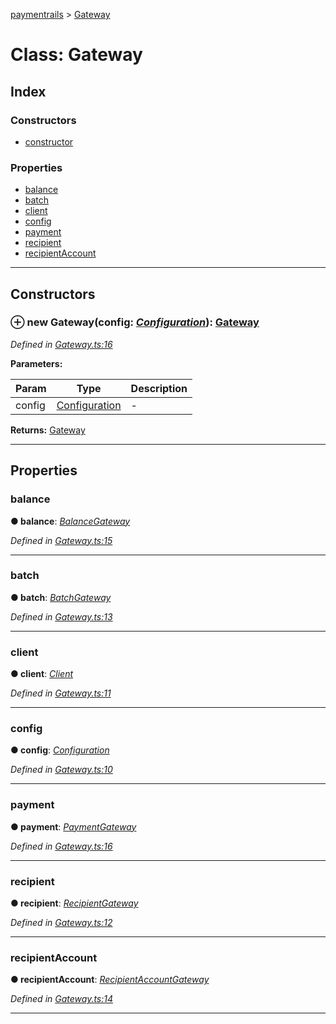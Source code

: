 [paymentrails](../README.md) > [Gateway](../classes/gateway.md)



# Class: Gateway

## Index

### Constructors

* [constructor](gateway.md#constructor)


### Properties

* [balance](gateway.md#balance)
* [batch](gateway.md#batch)
* [client](gateway.md#client)
* [config](gateway.md#config)
* [payment](gateway.md#payment)
* [recipient](gateway.md#recipient)
* [recipientAccount](gateway.md#recipientaccount)



---
## Constructors
<a id="constructor"></a>


### ⊕ **new Gateway**(config: *[Configuration](configuration.md)*): [Gateway](gateway.md)


*Defined in [Gateway.ts:16](https://github.com/PaymentRails/javascript-sdk/blob/9b4ee77/lib/Gateway.ts#L16)*



**Parameters:**

| Param | Type | Description |
| ------ | ------ | ------ |
| config | [Configuration](configuration.md)   |  - |





**Returns:** [Gateway](gateway.md)

---


## Properties
<a id="balance"></a>

###  balance

**●  balance**:  *[BalanceGateway](balancegateway.md)* 

*Defined in [Gateway.ts:15](https://github.com/PaymentRails/javascript-sdk/blob/9b4ee77/lib/Gateway.ts#L15)*





___

<a id="batch"></a>

###  batch

**●  batch**:  *[BatchGateway](batchgateway.md)* 

*Defined in [Gateway.ts:13](https://github.com/PaymentRails/javascript-sdk/blob/9b4ee77/lib/Gateway.ts#L13)*





___

<a id="client"></a>

###  client

**●  client**:  *[Client](client.md)* 

*Defined in [Gateway.ts:11](https://github.com/PaymentRails/javascript-sdk/blob/9b4ee77/lib/Gateway.ts#L11)*





___

<a id="config"></a>

###  config

**●  config**:  *[Configuration](configuration.md)* 

*Defined in [Gateway.ts:10](https://github.com/PaymentRails/javascript-sdk/blob/9b4ee77/lib/Gateway.ts#L10)*





___

<a id="payment"></a>

###  payment

**●  payment**:  *[PaymentGateway](paymentgateway.md)* 

*Defined in [Gateway.ts:16](https://github.com/PaymentRails/javascript-sdk/blob/9b4ee77/lib/Gateway.ts#L16)*





___

<a id="recipient"></a>

###  recipient

**●  recipient**:  *[RecipientGateway](recipientgateway.md)* 

*Defined in [Gateway.ts:12](https://github.com/PaymentRails/javascript-sdk/blob/9b4ee77/lib/Gateway.ts#L12)*





___

<a id="recipientaccount"></a>

###  recipientAccount

**●  recipientAccount**:  *[RecipientAccountGateway](recipientaccountgateway.md)* 

*Defined in [Gateway.ts:14](https://github.com/PaymentRails/javascript-sdk/blob/9b4ee77/lib/Gateway.ts#L14)*





___


